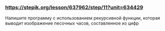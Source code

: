 ### https://stepik.org/lesson/637962/step/11?unit=634429

Напишите программу с использованием рекурсивной функции, которая выводит изображение песочных часов, составленное из цифр 
